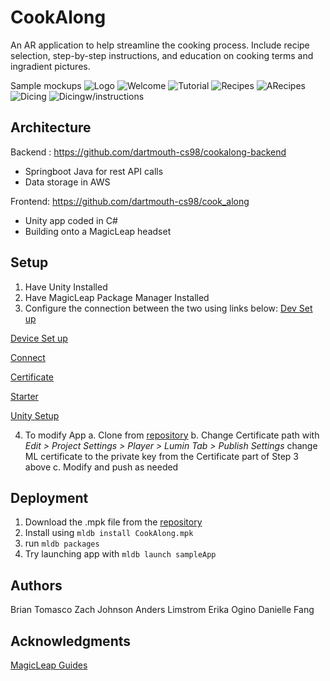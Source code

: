 # CookAlong

An AR application to help streamline the cooking process. Include recipe selection, step-by-step instructions, and education on cooking terms and ingradient pictures.

Sample mockups
![Logo](https://github.com/dartmouth-cs98/19f-cookalong/blob/master/cookalong-horiz.png)
![Welcome](https://github.com/dartmouth-cs98/19f-cookalong/blob/master/welcome.png)
![Tutorial](https://github.com/dartmouth-cs98/19f-cookalong/blob/master/tutorial.png)
![Recipes](https://github.com/dartmouth-cs98/19f-cookalong/blob/master/recipes.png)
![ARecipes](https://github.com/dartmouth-cs98/19f-cookalong/blob/master/recipecheese.png)
![Dicing](https://github.com/dartmouth-cs98/19f-cookalong/blob/master/slicewvid.png)
![Dicingw/instructions](https://github.com/dartmouth-cs98/19f-cookalong/blob/master/slice.png)


## Architecture
Backend : https://github.com/dartmouth-cs98/cookalong-backend
* Springboot Java for rest API calls
* Data storage in AWS

Frontend: https://github.com/dartmouth-cs98/cook_along
* Unity app coded in C#
* Building onto a MagicLeap headset


## Setup

1. Have Unity Installed
2. Have MagicLeap Package Manager Installed
3. Configure the connection between the two using links below:
[Dev Set up](https://creator.magicleap.com/learn/guides/develop-setup)

[Device Set up](https://creator.magicleap.com/learn/guides/develop-device-setup)

[Connect](https://creator.magicleap.com/learn/guides/connect-device)

[Certificate](https://creator.magicleap.com/learn/guides/developer-certificates)

[Starter](https://creator.magicleap.com/learn/guides/get-started-developing-in-unity)

[Unity Setup](https://creator.magicleap.com/learn/guides/unity-setup)

4. To modify App 
a. Clone from [repository](https://github.com/dartmouth-cs98/cook_along)
b. Change Certificate path with *Edit > Project Settings > Player > Lumin Tab > Publish Settings*
change ML certificate to the private key from the Certificate part of Step 3 above
c. Modify and push as needed
 


 
## Deployment

1. Download the .mpk file from the [repository](https://github.com/dartmouth-cs98/cook_along)
2. Install using `mldb install CookAlong.mpk`
3. run `mldb packages`
4. Try launching app with `mldb launch sampleApp`

## Authors
Brian Tomasco
Zach Johnson
Anders Limstrom
Erika Ogino
Danielle Fang

## Acknowledgments
[MagicLeap Guides](https://creator.magicleap.com/learn/guides/)
